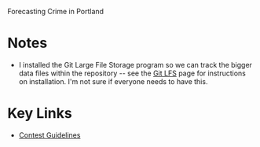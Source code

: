 Forecasting Crime in Portland

# Notes

* I installed the Git Large File Storage program so we can track the bigger data files within the repository -- see the [Git LFS](https://git-lfs.github.com/) page for instructions on installation. I'm not sure if everyone needs to have this.

# Key Links

* [Contest Guidelines](http://www.nij.gov/funding/Pages/fy16-crime-forecasting-challenge.aspx)

